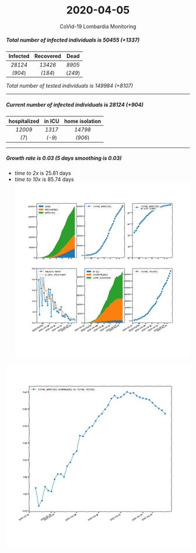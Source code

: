 <div align='center'>

# 2020-04-05
CoVid-19 Lombardia Monitoring
</div>

##### Total number of infected individuals is 50455 (+1337)
Infected | Recovered | Dead
:---: | :---: | :---:
*28124* | *13426* | *8905*
*(904*) | *(184*) | (*249*)

*Total number of tested individuals is 149984 (+8107)*
***
##### Current number of infected individuals is 28124 (+904)
hospitalized | in ICU | home isolation
:---: | :---: | :---:
*12009* |*1317* |*14798*
*(7*) |*(-9*) |*(906*)
***
##### Growth rate is 0.03 (5 days smoothing is 0.03)
- *time to 2x* is 25.81 days
- *time to 10x* is 85.74 days
![stats][stats]

![infected_normalized][infected_normalized]

[stats]: stats_Lombardia.png
[infected_normalized]: infected_normalized_Lombardia.png
